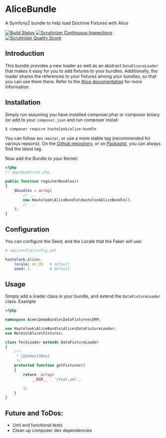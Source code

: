 AliceBundle
===========

A Symfony2 bundle to help load Doctrine Fixtures with Alice

[![Build Status](https://travis-ci.org/hautelook/AliceBundle.png?branch=master)](https://travis-ci.org/hautelook/AliceBundle)
[![Scrutinizer Continuous Inspections](https://scrutinizer-ci.com/g/hautelook/AliceBundle/badges/general.png?s=fe44656b6d81a9f3a3972c2a3108231c6147ac3d)](https://scrutinizer-ci.com/g/hautelook/AliceBundle/)
[![Scrutinizer Quality Score](https://scrutinizer-ci.com/g/hautelook/AliceBundle/badges/quality-score.png?s=0b9ff0ac44085bc49fdb98f4ea1fec2fea918a39)](https://scrutinizer-ci.com/g/hautelook/AliceBundle/)


## Introduction

This bundle provides a new loader as well as an abstract `DataFixureLoader` that makes it easy for you to add fixtures
to your bundles. Additionally, the loader shares the references to your fixtures among your bundles, so that you can
use them there. Refer to the [Alice documentation](https://github.com/nelmio/alice/blob/master/README.md) for more
information.

## Installation

Simply run assuming you have installed composer.phar or composer binary (or add to your `composer.json` and run composer
install:

```bash
$ composer require hautelook/alice-bundle
```

You can follow `dev-master`, or use a more stable tag (recommended for various reasons). On the
[Github repository](https://github.com/hautelook/AliceBundle), or on [Packagist](http://www.packagist.org), you can
always find the latest tag.

Now add the Bundle to your Kernel:

```php
<?php
// app/AppKernel.php

public function registerBundles()
{
    $bundles = array(
        // ...
        new Hautelook\AliceBundle\HautelookAliceBundle(),
        // ...
    );
}
```

## Configuration

You can configure the Seed, and the Locale that the Faker will use:

```yaml
# app/config/config.yml

hautelook_alice:
    locale: en_US   # default
    seed: 1         # default
```

## Usage

Simply add a loader class in your bundle, and extend the `DataFixtureLoader` class. Example

```php
<?php

namespace Acme\DemoBundle\DataFixtures\ORM;

use Hautelook\AliceBundle\Alice\DataFixtureLoader;
use Nelmio\Alice\Fixtures;

class TestLoader extends DataFixtureLoader
{
    /**
     * {@inheritDoc}
     */
    protected function getFixtures()
    {
        return  array(
            __DIR__ . '/test.yml',

        );
    }
}
```

## Future and ToDos:

- Unit and functional tests
- Clean up composer dev dependencies
